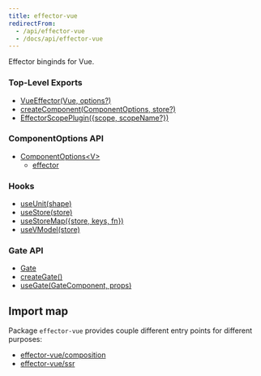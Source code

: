 ```yaml
---
title: effector-vue
redirectFrom:
  - /api/effector-vue
  - /docs/api/effector-vue
---
```


Effector binginds for Vue.

### Top-Level Exports

- [VueEffector(Vue, options?)](/en/api/effector-vue/VueEffector)
- [createComponent(ComponentOptions, store?)](/en/api/effector-vue/createComponent)
- [EffectorScopePlugin({scope, scopeName?})](/en/api/effector-vue/EffectorScopePlugin)

### ComponentOptions API

- [ComponentOptions\<V\>](/en/api/effector-vue/ComponentOptions)
  - [effector](/en/api/effector-vue/ComponentOptions#effector)

### Hooks

- [useUnit(shape)](/en/api/effector-vue/useUnit)
- [useStore(store)](/en/api/effector-vue/useStore)
- [useStoreMap({store, keys, fn})](/en/api/effector-vue/useStoreMap)
- [useVModel(store)](/en/api/effector-vue/useVModel)

### Gate API

- [Gate](/en/api/effector-vue/Gate)
- [createGate()](/en/api/effector-vue/createGate)
- [useGate(GateComponent, props)](/en/api/effector-vue/useGate)

## Import map

Package `effector-vue` provides couple different entry points for different purposes:

- [effector-vue/composition](/en/api/effector-vue/module/composition)
- [effector-vue/ssr](/en/api/effector-vue/module/ssr)
